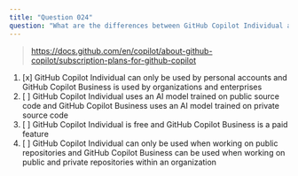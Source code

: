 ```yaml
---
title: "Question 024"
question: "What are the differences between GitHub Copilot Individual and GitHub Copilot Business?"
---
```



> https://docs.github.com/en/copilot/about-github-copilot/subscription-plans-for-github-copilot
1. [x] GitHub Copilot Individual can only be used by personal accounts and GitHub Copilot Business is used by organizations and enterprises
1. [ ] GitHub Copilot Individual uses an AI model trained on public source code and GitHub Copilot Business uses an AI model trained on private source code
1. [ ] GitHub Copilot Individual is free and GitHub Copilot Business is a paid feature
1. [ ] GitHub Copilot Individual can only be used when working on public repositories and GitHub Copilot Business can be used when working on public and private repositories within an organization
